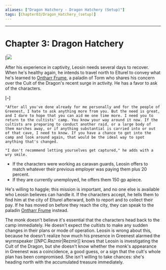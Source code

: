 ```yaml
---
aliases: ["Dragon Hatchery - Dragon Hatchery (Setup)"]
tags: [Chapter03/Dragon_Hatchery_(setup)]
---
```

---

# Chapter 3: Dragon Hatchery

[![](https://5e.tools/img/adventure/HotDQ/016-tod-03-01.png)

After his experience in captivity, Leosin needs several days to recover. When he's healthy again, he intends to travel north to Elturel to convey what he's learned to [Ontharr Frume](https://5e.tools/bestiary.html#ontharr%20frume_hotdq), a paladin of Torm who shares his concern over the Cult of the Dragon's recent surge in activity. He has a favor to ask of the characters.

[–]

```ad-readout
"After all you've done already for me personally and for the people of Greenest, I hate to ask anything more from you. But the need is great, and I dare to hope that you can aid me one time more. I need you to return to the cultists' camp. You know your way around it now. If the cultists are preparing to conduct another raid, or a large body of them marches away, or if anything substantial is carried into or out of that cave, I need to know. If you have a chance to get into the camp and look around again, that would be the ideal way to spot anything that's changed.

"I don't recommend letting yourselves get captured," he adds with a wry smile.
```

- If the characters were working as caravan guards, Leosin offers to match whatever their previous employer was paying them plus 20 percent.
- If they are currently unemployed, he offers them 150 gp apiece. 

He's willing to haggle; this mission is important, and no one else is available who Leosin believes can handle it. If the characters accept, he tells them to find him at the city of Elturel afterward, both to report and to collect their pay. If he has moved on before they reach the city, they can speak to the paladin [Ontharr Frume](https://5e.tools/bestiary.html#ontharr%20frume_hotdq) instead.

The monk doesn't believe it's essential that the characters head back to the camp immediately. He doesn't expect the cultists to make any sudden changes in their plans or mode of operation. Leosin is wrong about this, because he doesn't realize how much his presence in Greenest alarmed the wyrmspeaker [[NPC.Rezmir|Rezmir]] knows that Leosin is investigating the Cult of the Dragon, but she doesn't know whether the monk's appearance in Greenest was a coincidence, a good guess, or a sign that the cult's whole plan has been compromised. She isn't willing to take chances: she's heading north with the accumulated treasure immediately.